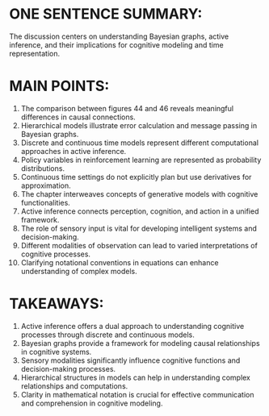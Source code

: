 # ONE SENTENCE SUMMARY:
The discussion centers on understanding Bayesian graphs, active inference, and their implications for cognitive modeling and time representation.

# MAIN POINTS:
1. The comparison between figures 44 and 46 reveals meaningful differences in causal connections.
2. Hierarchical models illustrate error calculation and message passing in Bayesian graphs.
3. Discrete and continuous time models represent different computational approaches in active inference.
4. Policy variables in reinforcement learning are represented as probability distributions.
5. Continuous time settings do not explicitly plan but use derivatives for approximation.
6. The chapter interweaves concepts of generative models with cognitive functionalities.
7. Active inference connects perception, cognition, and action in a unified framework.
8. The role of sensory input is vital for developing intelligent systems and decision-making.
9. Different modalities of observation can lead to varied interpretations of cognitive processes.
10. Clarifying notational conventions in equations can enhance understanding of complex models.

# TAKEAWAYS:
1. Active inference offers a dual approach to understanding cognitive processes through discrete and continuous models.
2. Bayesian graphs provide a framework for modeling causal relationships in cognitive systems.
3. Sensory modalities significantly influence cognitive functions and decision-making processes.
4. Hierarchical structures in models can help in understanding complex relationships and computations.
5. Clarity in mathematical notation is crucial for effective communication and comprehension in cognitive modeling.
